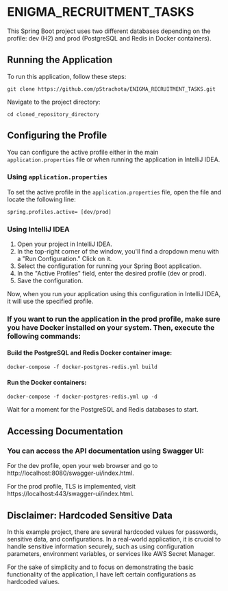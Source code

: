 # ENIGMA_RECRUITMENT_TASKS

This Spring Boot project uses two different databases depending on the profile: dev (H2) and prod (PostgreSQL and Redis in Docker containers).

## Running the Application
To run this application, follow these steps:
```
git clone https://github.com/pStrachota/ENIGMA_RECRUITMENT_TASKS.git
```
Navigate to the project directory:
```
cd cloned_repository_directory
```

## Configuring the Profile

You can configure the active profile either in the main `application.properties` file or when running the application in IntelliJ IDEA.

### Using `application.properties`

To set the active profile in the `application.properties` file, open the file and locate the following line:

```
spring.profiles.active= [dev/prod]
```

### Using IntelliJ IDEA
1. Open your project in IntelliJ IDEA.
2. In the top-right corner of the window, you'll find a dropdown menu with a "Run Configuration." Click on it.
3. Select the configuration for running your Spring Boot application.
4. In the "Active Profiles" field, enter the desired profile (dev or prod).
5. Save the configuration.

Now, when you run your application using this configuration in IntelliJ IDEA, it will use the specified profile.

### If you want to run the application in the prod profile, make sure you have Docker installed on your system. Then, execute the following commands:

#### Build the PostgreSQL and Redis Docker container image:

```
docker-compose -f docker-postgres-redis.yml build
```

#### Run the Docker containers:

```
docker-compose -f docker-postgres-redis.yml up -d
```
Wait for a moment for the PostgreSQL and Redis databases to start.

## Accessing Documentation
### You can access the API documentation using Swagger UI:

For the dev profile, open your web browser and go to http://localhost:8080/swagger-ui/index.html.

For the prod profile, TLS is implemented, visit https://localhost:443/swagger-ui/index.html.

## Disclaimer: Hardcoded Sensitive Data

In this example project, there are several hardcoded values for passwords, sensitive data, and configurations. In a real-world application, it is crucial to handle sensitive information securely, such as using configuration parameters, environment variables, or services like AWS Secret Manager.

For the sake of simplicity and to focus on demonstrating the basic functionality of the application, I have left certain configurations as hardcoded values. 



